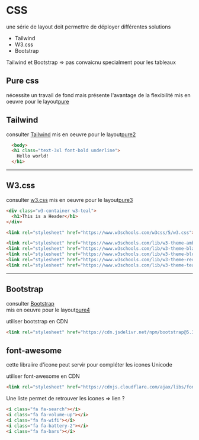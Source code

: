 # CSS

une série de layout doit permettre de déployer différentes solutions

- Tailwind
- W3.css
- Bootstrap

Tailwind et Bootstrap => pas convaicnu specialment pour les tableaux

## Pure css
nécessite un travail de fond mais présente l'avantage de la flexibilité
mis en oeuvre pour le layout[pure](../srcLaravel/resources/views/layouts/pure.blade.php)

## Tailwind
consulter [Tailwind](https://tailwindcss.com/)
mis en oeuvre pour le layout[pure2](../srcLaravel/resources/views/layouts/pure2.blade.php)
```html
  <body>
  <h1 class="text-3xl font-bold underline">
    Hello world!
  </h1>
```

---
## W3.css
consulter [w3.css](https://www.w3schools.com/w3css/w3css_intro.asp)
mis en oeuvre pour le layout[pure3](../srcLaravel/resources/views/layouts/pure3.blade.php)

```html
<div class="w3-container w3-teal">
  <h1>This is a Header</h1>
</div>

```

```html
<link rel="stylesheet" href="https://www.w3schools.com/w3css/5/w3.css">

<link rel="stylesheet" href="https://www.w3schools.com/lib/w3-theme-amber.css">
<link rel="stylesheet" href="https://www.w3schools.com/lib/w3-theme-black.css">
<link rel="stylesheet" href="https://www.w3schools.com/lib/w3-theme-blue.css">
<link rel="stylesheet" href="https://www.w3schools.com/lib/w3-theme-red.css">
<link rel="stylesheet" href="https://www.w3schools.com/lib/w3-theme-teal.css">
```



---
## Bootstrap
consulter [Bootstrap](https://getbootstrap.com/docs/3.3/getting-started/)  
mis en oeuvre pour le layout[pure4](../srcLaravel/resources/views/layouts/pure4.blade.php)

utiliser bootstrap en CDN
```html
<link rel="stylesheet" href="https://cdn.jsdelivr.net/npm/bootstrap@5.3.7/dist/css/bootstrap.min.css">
```

## font-awesome
cette libraiire d'icone peut servir pour compléter les icones Unicode

utiliser font-awesome en CDN
```html
<link rel="stylesheet" href="https://cdnjs.cloudflare.com/ajax/libs/font-awesome/4.7.0/css/font-awesome.min.css">
```

Une liste permet de retrouver les icones => lien ?
```html
<i class="fa fa-search"></i>
<i class="fa fa-volume-up"></i>
<i class="fa fa-wifi"></i>
<i class="fa fa-battery-2"></i>
<i class="fa fa-bars"></i>
```



